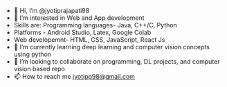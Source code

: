 - 👋 Hi, I’m @jyotiprajapati98
- 👀 I’m interested in Web and App development
- Skills are: Programming languages- Java, C++/C, Python
- Platforms - Android Studio, Latex, Google Colab
- Web developemnt- HTML, CSS, JavaScript, React Js
- 🌱 I’m currently learning deep learning and computer vision concepts using python
- 💞️ I’m looking to collaborate on programming, DL projects, and computer vision based repo
- 📫 How to reach me jyotipp98@gmail.com

<!---
jyotiprajapati98/jyotiprajapati98 is a ✨ special ✨ repository because its `README.md` (this file) appears on your GitHub profile.
You can click the Preview link to take a look at your changes.
--->
